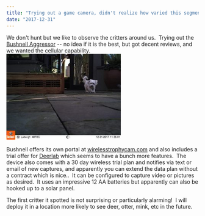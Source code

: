 ```yaml
---
title: "Trying out a game camera, didn't realize how varied this segment was"
date: "2017-12-31"
---
```


We don't hunt but we like to observe the critters around us.  Trying out the [Bushnell Aggressor](http://bushnell.com/wildlife/trail-cameras/trophy-cam/trophy-cam-hd-aggressor-wireless) -- no idea if it is the best, but got decent reviews, and we wanted the cellular capability.[![](images/ff4dbe6b-dcc1-4623-baf5-13a948f0ddd8-300x225.jpg)](http://theludwigs.com/2017/12/trying-out-a-game-camera-didnt-realize-how-varied-this-segment-was/ff4dbe6b-dcc1-4623-baf5-13a948f0ddd8/)

Bushnell offers its own portal at [wirelesstrophycam.com](http://www.wirelesstrophycam.com) and also includes a trial offer for [Deerlab](http://deerlab.com/bushnell) which seems to have a bunch more features.  The device also comes with a 30 day wireless trial plan and notifies via text or email of new captures, and apparently you can extend the data plan without a contract which is nice..  It can be configured to capture video or pictures as desired.  It uses an impressive 12 AA batteries but apparently can also be hooked up to a solar panel.

The first critter it spotted is not surprising or particularly alarming!  I will deploy it in a location more likely to see deer, otter, mink, etc in the future.
